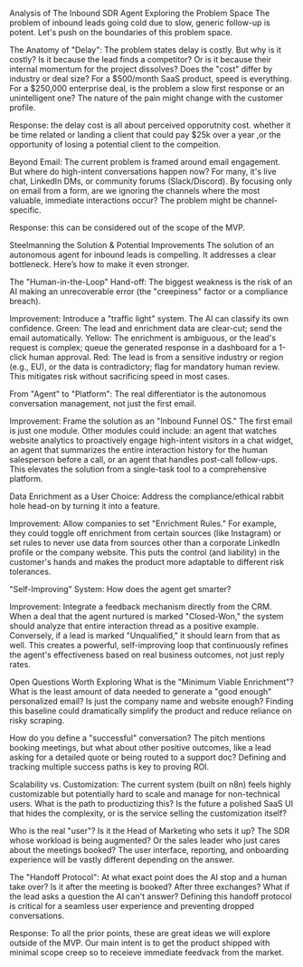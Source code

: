 Analysis of The Inbound SDR Agent
Exploring the Problem Space
The problem of inbound leads going cold due to slow, generic follow-up is potent. Let's push on the boundaries of this problem space.

The Anatomy of "Delay": The problem states delay is costly. But why is it costly? Is it because the lead finds a competitor? Or is it because their internal momentum for the project dissolves? Does the "cost" differ by industry or deal size? For a $500/month SaaS product, speed is everything. For a $250,000 enterprise deal, is the problem a slow first response or an unintelligent one? The nature of the pain might change with the customer profile.

Response: the delay cost is all about perceived opporutnity cost. whether it be time related or landing a client that could pay $25k over a year ,or the opportunity of losing a potential client to the compeition.

Beyond Email: The current problem is framed around email engagement. But where do high-intent conversations happen now? For many, it's live chat, LinkedIn DMs, or community forums (Slack/Discord). By focusing only on email from a form, are we ignoring the channels where the most valuable, immediate interactions occur? The problem might be channel-specific.

Response: this can be considered out of the scope of the MVP.

Steelmanning the Solution & Potential Improvements
The solution of an autonomous agent for inbound leads is compelling. It addresses a clear bottleneck. Here’s how to make it even stronger.

The "Human-in-the-Loop" Hand-off: The biggest weakness is the risk of an AI making an unrecoverable error (the "creepiness" factor or a compliance breach).

Improvement: Introduce a "traffic light" system. The AI can classify its own confidence. Green: The lead and enrichment data are clear-cut; send the email automatically. Yellow: The enrichment is ambiguous, or the lead's request is complex; queue the generated response in a dashboard for a 1-click human approval. Red: The lead is from a sensitive industry or region (e.g., EU), or the data is contradictory; flag for mandatory human review. This mitigates risk without sacrificing speed in most cases.

From "Agent" to "Platform": The real differentiator is the autonomous conversation management, not just the first email.

Improvement: Frame the solution as an "Inbound Funnel OS." The first email is just one module. Other modules could include: an agent that watches website analytics to proactively engage high-intent visitors in a chat widget, an agent that summarizes the entire interaction history for the human salesperson before a call, or an agent that handles post-call follow-ups. This elevates the solution from a single-task tool to a comprehensive platform.

Data Enrichment as a User Choice: Address the compliance/ethical rabbit hole head-on by turning it into a feature.

Improvement: Allow companies to set "Enrichment Rules." For example, they could toggle off enrichment from certain sources (like Instagram) or set rules to never use data from sources other than a corporate LinkedIn profile or the company website. This puts the control (and liability) in the customer's hands and makes the product more adaptable to different risk tolerances.

"Self-Improving" System: How does the agent get smarter?

Improvement: Integrate a feedback mechanism directly from the CRM. When a deal that the agent nurtured is marked "Closed-Won," the system should analyze that entire interaction thread as a positive example. Conversely, if a lead is marked "Unqualified," it should learn from that as well. This creates a powerful, self-improving loop that continuously refines the agent's effectiveness based on real business outcomes, not just reply rates.

Open Questions Worth Exploring
What is the "Minimum Viable Enrichment"? What is the least amount of data needed to generate a "good enough" personalized email? Is just the company name and website enough? Finding this baseline could dramatically simplify the product and reduce reliance on risky scraping.

How do you define a "successful" conversation? The pitch mentions booking meetings, but what about other positive outcomes, like a lead asking for a detailed quote or being routed to a support doc? Defining and tracking multiple success paths is key to proving ROI.

Scalability vs. Customization: The current system (built on n8n) feels highly customizable but potentially hard to scale and manage for non-technical users. What is the path to productizing this? Is the future a polished SaaS UI that hides the complexity, or is the service selling the customization itself?

Who is the real "user"? Is it the Head of Marketing who sets it up? The SDR whose workload is being augmented? Or the sales leader who just cares about the meetings booked? The user interface, reporting, and onboarding experience will be vastly different depending on the answer.

The "Handoff Protocol": At what exact point does the AI stop and a human take over? Is it after the meeting is booked? After three exchanges? What if the lead asks a question the AI can't answer? Defining this handoff protocol is critical for a seamless user experience and preventing dropped conversations.

Response: To all the prior points, these are great ideas we will explore outside of the MVP. Our main intent is to get the product shipped with minimal scope creep so to receieve immediate feedvack from the market.
